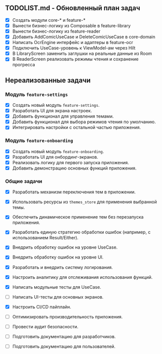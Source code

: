 ## TODOLIST.md - Обновленный план задач

- [x] Создать модули core-* и feature-*
- [x] Вынести бизнес-логику из Composable в feature-library
- [x] Вынести бизнес-логику из feature-reader
- [x] Добавить AddComicUseCase и DeleteComicUseCase в core-domain
- [x] Написать OcrEngine интерфейс и адаптеры в feature-ocr
- [x] Подключить UseCase-уровень к ViewModel-ам через Hilt
- [x] В LibraryScreen заменить заглушки на реальные данные из Room
- [x] В ReaderScreen реализовать режимы чтения и сохранение прогресса

## Нереализованные задачи

### Модуль `feature-settings`
- [x] Создать новый модуль `feature-settings`.
- [x] Разработать UI для экрана настроек.
- [x] Добавить функционал для управления темами.
- [x] Добавить функционал для выбора режимов чтения по умолчанию.
- [x] Интегрировать настройки с остальной частью приложения.

### Модуль `feature-onboarding`
- [x] Создать новый модуль `feature-onboarding`.
- [x] Разработать UI для онбординг-экранов.
- [x] Реализовать логику для первого запуска приложения.
- [x] Добавить демонстрацию основных функций приложения.

### Общие задачи
- [x] Разработать механизм переключения тем в приложении.
- [x] Использовать ресурсы из `themes_store` для применения выбранной темы.
- [x] Обеспечить динамическое применение тем без перезапуска приложения.
- [x] Разработать единую стратегию обработки ошибок (например, с использованием Result/Either).
- [x] Внедрить обработку ошибок на уровне UseCase.
- [x] Внедрить обработку ошибок на уровне UI.
- [x] Разработать и внедрить систему логирования.
- [x] Настроить аналитику для отслеживания использования функций.
- [x] Написать модульные тесты для UseCase.
- [ ] Написать UI-тесты для основных экранов.
- [x] Настроить CI/CD пайплайн.
- [ ] Оптимизировать производительность приложения.
- [ ] Провести аудит безопасности.
- [ ] Подготовить документацию для разработчиков.
- [ ] Подготовить документацию для пользователей.



